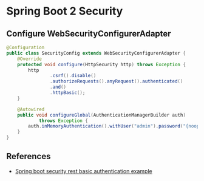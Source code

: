 # Spring Boot 2 Security

## Configure WebSecurityConfigurerAdapter
```java
@Configuration
public class SecurityConfig extends WebSecurityConfigurerAdapter {
	@Override
	protected void configure(HttpSecurity http) throws Exception {
		http
				.csrf().disable()
				.authorizeRequests().anyRequest().authenticated()
				.and()
				.httpBasic();
	}

	@Autowired
	public void configureGlobal(AuthenticationManagerBuilder auth)
			throws Exception {
		auth.inMemoryAuthentication().withUser("admin").password("{noop}password").roles("ADMIN");
	}
}
```

## References
- [Spring boot security rest basic authentication example](https://howtodoinjava.com/spring-boot2/security-rest-basic-auth-example/)